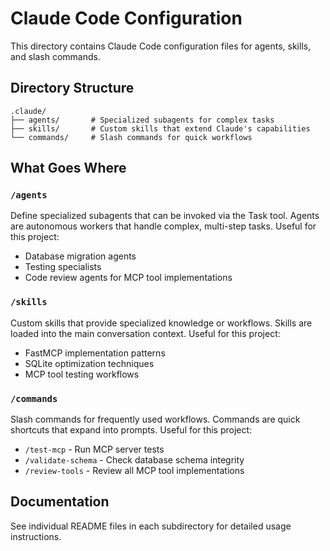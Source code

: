 # Claude Code Configuration

This directory contains Claude Code configuration files for agents, skills, and slash commands.

## Directory Structure

```
.claude/
├── agents/       # Specialized subagents for complex tasks
├── skills/       # Custom skills that extend Claude's capabilities
└── commands/     # Slash commands for quick workflows
```

## What Goes Where

### `/agents`
Define specialized subagents that can be invoked via the Task tool. Agents are autonomous workers that handle complex, multi-step tasks. Useful for this project:
- Database migration agents
- Testing specialists
- Code review agents for MCP tool implementations

### `/skills`
Custom skills that provide specialized knowledge or workflows. Skills are loaded into the main conversation context. Useful for this project:
- FastMCP implementation patterns
- SQLite optimization techniques
- MCP tool testing workflows

### `/commands`
Slash commands for frequently used workflows. Commands are quick shortcuts that expand into prompts. Useful for this project:
- `/test-mcp` - Run MCP server tests
- `/validate-schema` - Check database schema integrity
- `/review-tools` - Review all MCP tool implementations

## Documentation

See individual README files in each subdirectory for detailed usage instructions.
